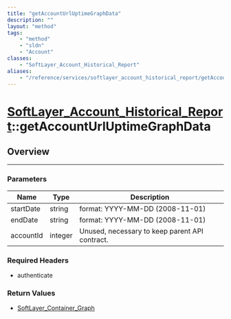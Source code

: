 ```yaml
---
title: "getAccountUrlUptimeGraphData"
description: ""
layout: "method"
tags:
    - "method"
    - "sldn"
    - "Account"
classes:
    - "SoftLayer_Account_Historical_Report"
aliases:
    - "/reference/services/softlayer_account_historical_report/getAccountUrlUptimeGraphData"
---
```

# [SoftLayer_Account_Historical_Report](/reference/services/SoftLayer_Account_Historical_Report)::getAccountUrlUptimeGraphData





## Overview 


-----

### Parameters 
|Name | Type | Description |
| --- | --- | --- |
|startDate| string| format: YYYY-MM-DD (2008-11-01)|
|endDate| string| format: YYYY-MM-DD (2008-11-01)|
|accountId| integer| Unused, necessary to keep parent API contract.|


### Required Headers
* authenticate


### Return Values
* <a href='/reference/datatypes/SoftLayer_Container_Graph'>SoftLayer_Container_Graph </a>





